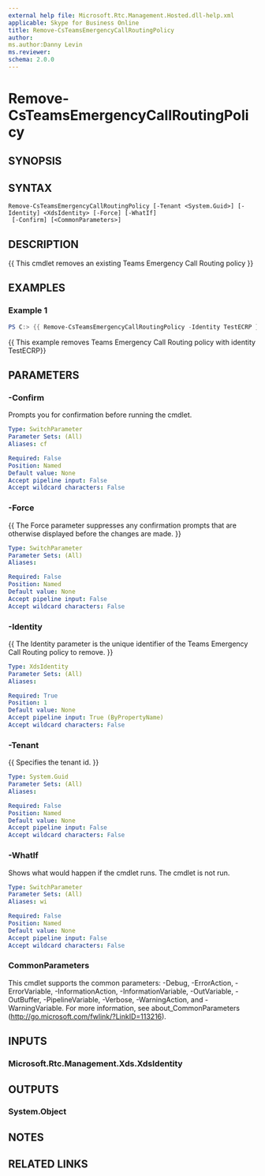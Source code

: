 ```yaml
---
external help file: Microsoft.Rtc.Management.Hosted.dll-help.xml 
applicable: Skype for Business Online 
title: Remove-CsTeamsEmergencyCallRoutingPolicy
author:
ms.author:Danny Levin
ms.reviewer: 
schema: 2.0.0
---
```


# Remove-CsTeamsEmergencyCallRoutingPolicy

## SYNOPSIS

## SYNTAX

```
Remove-CsTeamsEmergencyCallRoutingPolicy [-Tenant <System.Guid>] [-Identity] <XdsIdentity> [-Force] [-WhatIf]
 [-Confirm] [<CommonParameters>]
```

## DESCRIPTION
{{ This cmdlet removes an existing Teams Emergency Call Routing policy }}

## EXAMPLES

### Example 1
```powershell
PS C:> {{ Remove-CsTeamsEmergencyCallRoutingPolicy -Identity TestECRP }}
```

{{ This example removes Teams Emergency Call Routing policy with identity TestECRP}}

## PARAMETERS

### -Confirm
Prompts you for confirmation before running the cmdlet.

```yaml
Type: SwitchParameter
Parameter Sets: (All)
Aliases: cf

Required: False
Position: Named
Default value: None
Accept pipeline input: False
Accept wildcard characters: False
```

### -Force
{{ The Force parameter suppresses any confirmation prompts that are otherwise displayed before the changes are made. }}

```yaml
Type: SwitchParameter
Parameter Sets: (All)
Aliases:

Required: False
Position: Named
Default value: None
Accept pipeline input: False
Accept wildcard characters: False
```

### -Identity
{{ The Identity parameter is the unique identifier of the Teams Emergency Call Routing policy to remove. }}

```yaml
Type: XdsIdentity
Parameter Sets: (All)
Aliases:

Required: True
Position: 1
Default value: None
Accept pipeline input: True (ByPropertyName)
Accept wildcard characters: False
```

### -Tenant
{{ Specifies the tenant id.  }}

```yaml
Type: System.Guid
Parameter Sets: (All)
Aliases:

Required: False
Position: Named
Default value: None
Accept pipeline input: False
Accept wildcard characters: False
```

### -WhatIf
Shows what would happen if the cmdlet runs.
The cmdlet is not run.

```yaml
Type: SwitchParameter
Parameter Sets: (All)
Aliases: wi

Required: False
Position: Named
Default value: None
Accept pipeline input: False
Accept wildcard characters: False
```

### CommonParameters
This cmdlet supports the common parameters: -Debug, -ErrorAction, -ErrorVariable, -InformationAction, -InformationVariable, -OutVariable, -OutBuffer, -PipelineVariable, -Verbose, -WarningAction, and -WarningVariable. For more information, see about_CommonParameters (http://go.microsoft.com/fwlink/?LinkID=113216).

## INPUTS

### Microsoft.Rtc.Management.Xds.XdsIdentity

## OUTPUTS

### System.Object
## NOTES

## RELATED LINKS
